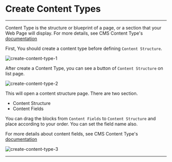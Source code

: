 # Create Content Types

------

Content Type is the structure or blueprint of a page, or a section that your Web Page will display. For more details, see CMS Content Type's [documentation](/vaahcms/cms/content-type.md#adding-fields-to-a-content-type)

First, You should create a content type before defining `Content Structure`.

<img :src="$withBase('/images/create-content-type-1.png')" alt="create-content-type-1">

After create a Content Type, you can see a button of `Content Structure` on list page.

<img :src="$withBase('/images/create-content-type-2.png')" alt="create-content-type-2">

This will open a content structure page. There are two section.

- Content Structure
- Content Fields

You can drag the blocks from `Content Fields` to `Content Structure` and place according to your order. You can set the field name also.

For more details about content fields, see CMS Content Type's [documentation](/vaahcms/cms/content-type.md)

<img :src="$withBase('/images/create-content-type-3.png')" alt="create-content-type-3">

------